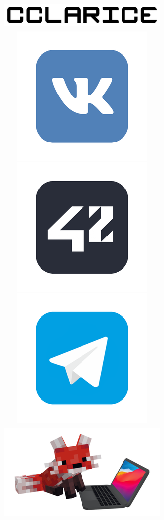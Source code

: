 <p align="center">
  <a href="https://github.com/cclarice">
    <img src="https://github.com/cclarice/images/blob/main/Strings/cclarice_logo_obv.png"/>
  </a>
</p>

<p align="center">
  <a href="https://vk.com/cclarice">
     <img src="https://github.com/cclarice/images/blob/main/Logos/vk.png">
  </a>
  <a href="https://profile.intra.42.fr/users/cclarice">
      <img src="https://github.com/cclarice/images/blob/main/Logos/intra.png">
  </a>
  <a href="https://t.me/cclarice">
      <img src="https://github.com/cclarice/images/blob/main/Logos/telegram.png">
  </a>
</p>

<p align="center">
  <a href="https://github.com/cclarice">
    <img src="https://github.com/cclarice/images/blob/main/Foxes/Fox%20Sitting%20Light.png"/>
  </a>
</p>

<!--
**cclarice/cclarice** is a ✨ _special_ ✨ repository because its `README.md` (this file) appears on your GitHub profile.

Here are some ideas to get you started:

- 🔭 I’m currently working on ...
- 🌱 I’m currently learning ...
- 👯 I’m looking to collaborate on ...
- 🤔 I’m looking for help with ...
- 💬 Ask me about ...
- 📫 How to reach me: ...
- 😄 Pronouns: ...
- ⚡ Fun fact: ...
-->
